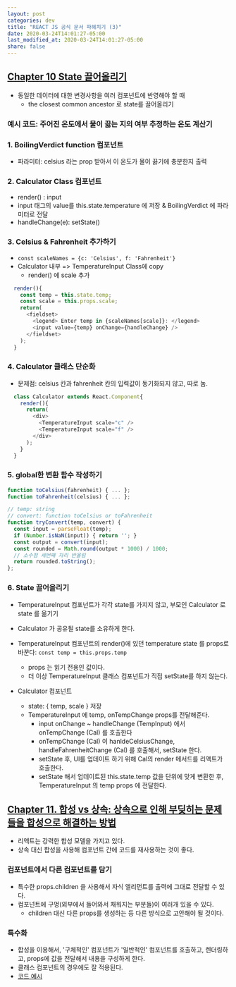 ```yaml
---
layout: post
categories: dev
title: "REACT JS 공식 문서 파헤치기 (3)"
date: 2020-03-24T14:01:27-05:00
last_modified_at: 2020-03-24T14:01:27-05:00
share: false
---
```


## [Chapter 10 State 끌어올리기](https://ko.reactjs.org/docs/lifting-state-up.html)

- 동일한 데이터에 대한 변경사항을 여러 컴포넌트에 반영해야 할 때
  - the closest common ancestor 로 state를 끌어올리기

### 예시 코드: 주어진 온도에서 물이 끓는 지의 여부 추정하는 온도 계산기
    
### 1. BoilingVerdict function 컴포넌트

  - 파라미터: celsius 라는 prop 받아서 이 온도가 물이 끓기에 충분한지 출력

### 2. Calculator Class 컴포넌트

  - render() : input 
  - input 태그의 value를 this.state.temperature 에 저장 & BoilingVerdict 에 파라미터로 전달
  - handleChange(e): setState()

### 3. Celsius & Fahrenheit 추가하기

  - `const scaleNames = {c: 'Celsius', f: 'Fahrenheit'} `
  - Calculator 내부 => TemperatureInput Class에 copy
    - render() 에 scale 추가
    
  ```js
    render(){
      const temp = this.state.temp;
      const scale = this.props.scale;
      return(
        <fieldset>
          <legend> Enter temp in {scaleNames[scale]}: </legend>
          <input value={temp} onChange={handleChange} />
        </fieldset>
      );
    }
  ```

### 4. Calculator 클래스 단순화
  
  - 문제점: celsius 칸과 fahrenheit 칸의 입력값이 동기화되지 않고, 따로 놈.

  ```js
    class Calculator extends React.Component{
      render(){
        return(
          <div>
            <TemperatureInput scale="c" />
            <TemperatureInput scale="f" />
          </div>
        );
      }
    }

  ```

### 5. global한 변환 함수 작성하기

```js
function toCelsius(fahrenheit) { ... };
function toFahrenheit(celsius) { ... };

// temp: string
// convert: function toCelsius or toFahrenheit
function tryConvert(temp, convert) {
  const input = parseFloat(temp); 
  if (Number.isNaN(input)) { return ''; }
  const output = convert(input);
  const rounded = Math.round(output * 1000) / 1000; 
  // 소수점 세번째 자리 반올림 
  return rounded.toString();
};
```

### 6. State 끌어올리기

- TemperatureInput 컴포넌트가 각각 state를 가지지 않고, 부모인 Calculator 로 state 를 옮기기
- Calculator 가 공유될 state를 소유하게 한다.

- TemperatureInput 컴포넌트의 render()에 있던 temperature state 를 props로 바꾼다: `const temp = this.props.temp` 
  - props 는 읽기 전용인 값이다.
  - 더 이상 TemperatureInput 클래스 컴포넌트가 직접 setState를 하지 않는다. 

- Calculator 컴포넌트
  - state: { temp, scale } 저장
  - TemperatureInput 에 temp, onTempChange props를 전달해준다.
    - input onChange ~ handleChange (TempInput) 에서 onTempChange (Cal) 를 호출한다
    - onTempChange (Cal) 이 hanldeCelsiusChange, handleFahrenheitChange (Cal) 를 호출해서, setState 한다.
    - setState 후, UI를 업데이트 하기 위해 Cal의 render 메서드를 리액트가 호출한다.
    - setState 해서 업데이트된 this.state.temp 값을 단위에 맞게 변환한 후, TemperatureInput 의 temp props 에 전달한다.


## [Chapter 11. 합성 vs 상속: 상속으로 인해 부딪히는 문제들을 합성으로 해결하는 방법](https://ko.reactjs.org/docs/composition-vs-inheritance.html)

- 리액트는 강력한 합성 모델을 가지고 있다.
- 상속 대신 합성을 사용해 컴포넌트 간에 코드를 재사용하는 것이 좋다.

### 컴포넌트에서 다른 컴포넌트를 담기
- 특수한 props.children 을 사용해서 자식 엘리먼트를 출력에 그대로 전달할 수 있다.
- 컴포넌트에 구멍(외부에서 들어와서 채워지는 부분들)이 여러개 있을 수 있다. 
  - children 대신 다른 props를 생성하는 등 다른 방식으로 고안해야 될 것이다.

### 특수화

- 합성을 이용해서, '구체적인' 컴포넌트가 '일반적인' 컴포넌트를 호출하고, 렌더링하고, props에 값을 전달해서 내용을 구성하게 한다.
- 클래스 컴포넌트의 경우에도 잘 적용된다. 
- [코드 예시](https://codepen.io/gaearon/pen/kkEaOZ?editors=0010)